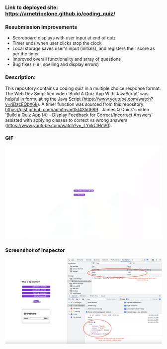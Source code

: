 ### Link to deployed site: https://arnetripolone.github.io/coding_quiz/

### Resubmission Improvements
- Scoreboard displays with user input at end of quiz
- Timer ends when user clicks stop the clock
- Local storage saves user's input (initials), and registers their score as per the timer
- Improved overall functionality and array of questions
- Bug fixes (i.e., spelling and display errors)

### Description:
This repository contains a coding quiz in a multiple choice response format. The Web Dev Simplified video 'Build A Quiz App With JavaScript' was helpful in formulating the Java Script (https://www.youtube.com/watch?v=riDzcEQbX6k). A timer function was sourced from this repository: https://gist.github.com/adhithyan15/4350689 . James Q Quick's video 'Build a Quiz App (4) - Display Feedback for Correct/Incorrect Answers' assisted with applying classes to correct vs wrong answers (https://www.youtube.com/watch?v=_LYxkClHnV0).

### GIF 

![](images/coding_quiz.gif)

### Screenshot of Inspector

![](images/localstorage.png)
